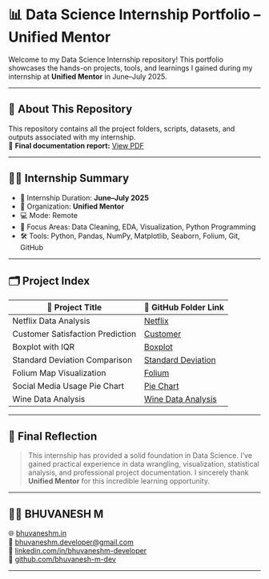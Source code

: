 # 📊 Data Science Internship Portfolio – Unified Mentor

Welcome to my Data Science Internship repository! This portfolio showcases the hands-on projects, tools, and learnings I gained during my internship at **Unified Mentor** in June–July 2025.

---

## 📂 About This Repository

This repository contains all the project folders, scripts, datasets, and outputs associated with my internship.  
🔗 **Final documentation report:** [View PDF](https://github.com/bhuvanesh-m-dev/ds-intern-unified-mentor/blob/main/document/DS%20intern.pdf)

---

## 🧑‍🎓 Internship Summary

- 📌 Internship Duration: **June–July 2025**  
- 🏢 Organization: **Unified Mentor**  
- 💻 Mode: Remote  
- 🧠 Focus Areas: Data Cleaning, EDA, Visualization, Python Programming  
- 🛠️ Tools: Python, Pandas, NumPy, Matplotlib, Seaborn, Folium, Git, GitHub

---

## 🗂️ Project Index

| 📁 Project Title                     | 🔗 GitHub Folder Link |
|-------------------------------------|------------------------|
| Netflix Data Analysis               | [Netflix](https://github.com/bhuvanesh-m-dev/ds-intern-unified-mentor/tree/main/netflix) |
| Customer Satisfaction Prediction    | [Customer](https://github.com/bhuvanesh-m-dev/ds-intern-unified-mentor/tree/main/customer) |
| Boxplot with IQR                    | [Boxplot](https://github.com/bhuvanesh-m-dev/ds-intern-unified-mentor/tree/main/boxplot_with_iqr) |
| Standard Deviation Comparison       | [Standard Deviation](https://github.com/bhuvanesh-m-dev/ds-intern-unified-mentor/tree/main/deviation) |
| Folium Map Visualization            | [Folium](https://github.com/bhuvanesh-m-dev/ds-intern-unified-mentor/tree/main/folium) |
| Social Media Usage Pie Chart        | [Pie Chart](https://github.com/bhuvanesh-m-dev/ds-intern-unified-mentor/tree/main/pie_chart) |
| Wine Data Analysis                  | [Wine Data Analysis](https://github.com/bhuvanesh-m-dev/ds-intern-unified-mentor/tree/main/statistics) |


---

## 📝 Final Reflection

> This internship has provided a solid foundation in Data Science. I’ve gained practical experience in data wrangling, visualization, statistical analysis, and professional project documentation. I sincerely thank **Unified Mentor** for this incredible learning opportunity.

---

## 🙋‍♂️ BHUVANESH M
 
🌐 [bhuvaneshm.in](https://bhuvaneshm.in)  
📧 [bhuvaneshm.developer@gmail.com](mailto:bhuvaneshm.developer@gmail.com)  
🔗 [linkedin.com/in/bhuvaneshm-developer](https://linkedin.com/in/bhuvaneshm-developer)  
🐙 [github.com/bhuvanesh-m-dev](https://github.com/bhuvanesh-m-dev)

---

